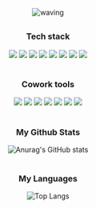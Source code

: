 <div align="center">

  ![waving](https://capsule-render.vercel.app/api?type=waving&height=200&text=GaYoung&fontAlign=74&fontAlignY=40&color=gradient)
  
</div>

##


<h3 align="center"><b>Tech stack</b></h3>
<p align="center">
  <img src="https://img.shields.io/badge/html5-E34F26?style=for-the-badge&logo=html5&logoColor=white"> 
  <img src="https://img.shields.io/badge/css-1572B6?style=for-the-badge&logo=css3&logoColor=white"> 
  <img src="https://img.shields.io/badge/javascript-F7DF1E?style=for-the-badge&logo=javascript&logoColor=black"> 
  <img src="https://img.shields.io/badge/jquery-0769AD?style=for-the-badge&logo=jquery&logoColor=white">
  <img src="https://img.shields.io/badge/react-61DAFB?style=for-the-badge&logo=react&logoColor=black">
  <img src="https://img.shields.io/badge/nextjs-ffffff?style=for-the-badge&logo=nextdotjs&logoColor=black">
  <img src="https://img.shields.io/badge/storybook-FF4785?style=for-the-badge&logo=storybook&logoColor=white">
  <img src="https://img.shields.io/badge/zustand-000000?style=for-the-badge&logo=zustand&logoColor=white">
</p>

#

<h3 align="center"><b>Cowork tools</b></h3>
<p align="center">
  <img src="https://img.shields.io/badge/JetBrains-000000?style=for-the-badge&logo=JetBrains&logoColor=white">
  <img src="https://img.shields.io/badge/github-181717?style=for-the-badge&logo=github&logoColor=white">
  <img src="https://img.shields.io/badge/git-F05032?style=for-the-badge&logo=git&logoColor=white">
  <img src="https://img.shields.io/badge/Figma-F24E1E?style=for-the-badge&logo=Figma&logoColor=white">
  <img src="https://img.shields.io/badge/Zeplin-FF9A00?style=for-the-badge&logo=Zeplin&logoColor=white">
  <img src="https://img.shields.io/badge/notion-000000?style=for-the-badge&logo=notion&logoColor=white">
  <img src="https://img.shields.io/badge/Slack-4A154B?style=for-the-badge&logo=Slack&logoColor=white">
</p>

#

<h3 align="center"><b>My Github Stats</b></h3>
<div align="center">
  
  ![Anurag's GitHub stats](https://github-readme-stats.vercel.app/api?username=gayoung0619)

</div>

#

<h3 align="center"><b>My Languages</b></h3>
<div align="center">
  
  ![Top Langs](https://github-readme-stats.vercel.app/api/top-langs/?username=gayoung0619&layout=compact)

</div>




